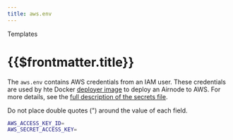 ```yaml
---
title: aws.env
---
```

<TitleSpan>Templates</TitleSpan>
# {{$frontmatter.title}}

The `aws.env` contains AWS credentials from an IAM user. These credentials are used by hte Docker [deployer image](../../grp-providers/docker/deployer-image.md) to deploy an Airnode to AWS. For more details, see the
[full description of the secrets file](../deployment-files/aws-env.md).

Do not place double quotes (") around the value of each field.

```sh
AWS_ACCESS_KEY_ID=
AWS_SECRET_ACCESS_KEY=
```
